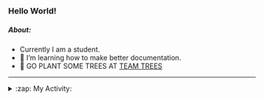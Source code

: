 ### Hello World!

##### About:
- Currently I am a student.
- 🌱 I’m learning how to make better documentation.
- 🌱 GO PLANT SOME TREES AT [TEAM TREES](https://teamtrees.org/)

---
<details>
  <summary>:zap: My Activity:</summary>
  
<!--START_SECTION:waka-->
![Code Time](http://img.shields.io/badge/Code%20Time-1%2C223%20hrs%203%20mins-blue)

**I'm a Night 🦉** 

```text
🌞 Morning                1978 commits        ███░░░░░░░░░░░░░░░░░░░░░░   10.25 % 
🌆 Daytime                6514 commits        ████████░░░░░░░░░░░░░░░░░   33.74 % 
🌃 Evening                5549 commits        ███████░░░░░░░░░░░░░░░░░░   28.74 % 
🌙 Night                  5265 commits        ███████░░░░░░░░░░░░░░░░░░   27.27 % 
```
📅 **I'm Most Productive on Wednesday** 

```text
Monday                   2687 commits        ███░░░░░░░░░░░░░░░░░░░░░░   13.92 % 
Tuesday                  2654 commits        ███░░░░░░░░░░░░░░░░░░░░░░   13.75 % 
Wednesday                4533 commits        ██████░░░░░░░░░░░░░░░░░░░   23.48 % 
Thursday                 2534 commits        ███░░░░░░░░░░░░░░░░░░░░░░   13.13 % 
Friday                   2046 commits        ███░░░░░░░░░░░░░░░░░░░░░░   10.60 % 
Saturday                 1660 commits        ██░░░░░░░░░░░░░░░░░░░░░░░   08.60 % 
Sunday                   3192 commits        ████░░░░░░░░░░░░░░░░░░░░░   16.53 % 
```


📊 **This Week I Spent My Time On** 

```text
🔥 Editors: 
IntelliJ                 4 hrs 24 mins       ██████████████████████░░░   86.42 % 
VS Code                  41 mins             ███░░░░░░░░░░░░░░░░░░░░░░   13.58 % 

🐱‍💻 Projects: 
rest-api-example         2 hrs 6 mins        ██████████░░░░░░░░░░░░░░░   41.30 % 
SpringBootClass1         58 mins             █████░░░░░░░░░░░░░░░░░░░░   19.14 % 
movie                    42 mins             ████░░░░░░░░░░░░░░░░░░░░░   14.00 % 
dev-pro-tips-bot         41 mins             ███░░░░░░░░░░░░░░░░░░░░░░   13.58 % 
employee-app             26 mins             ██░░░░░░░░░░░░░░░░░░░░░░░   08.75 % 
```


 Last Updated on 07/10/2023 22:10:49 UTC
<!--END_SECTION:waka-->
</details>
